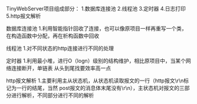 TinyWebServer项目组成部分：
1.数据库连接池
2.线程池
3.定时器
4.日志打印
5.http报文解析

数据库连接池
1.利用智能指针回收了连接，也可以像原项目一样再重写一个类，
在构造函数中分配，再在析构函数中回收

线程池
1.对不同状态的http连接进行不同的处理

定时器
1.利用最小堆，进行O（logn）级别的结构维护，相比原项目中，当某个网络连接断开，单链表
从头到尾找要效率高一点

http报文解析
1.主要利用主从状态机，从状态机读取报文的一行（http报文\r\n标记为一行的结尾，当然
post报文的消息体末尾没有\r\n），主状态机对报文的三部分进行解析，不同部分进行不同的解析
